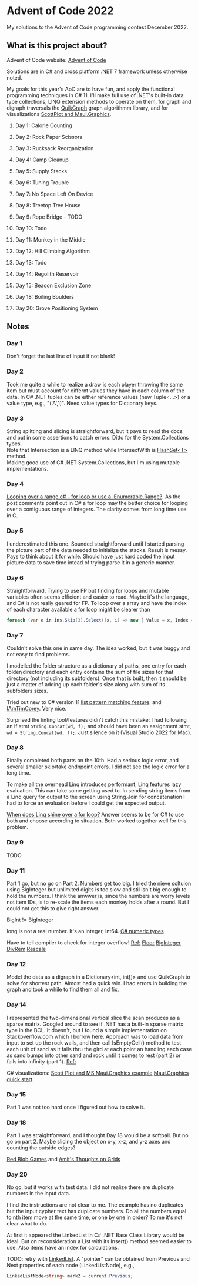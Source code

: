 # Advent of Code 2022

My solutions to the Advent of Code programming contest December 2022.

## What is this project about?

Advent of Code website:  [Advent of Code](https://adventofcode.com/2022)

Solutions are in C# and cross platform .NET 7 framework unless otherwise noted.

My goals for this year's AoC are to have fun, and apply
the functional programming techniques in C# 11.  I'll make
full use of .NET's built-in data type collections, LINQ extension methods to operate on them,
for graph and digraph traversals the [QuikGraph](https://github.com/KeRNeLith/QuikGraph) graph algorithmm library,
and for visualizations [ScottPlot and Maui.Graphics](https://swharden.com/csdv/maui.graphics/quickstart-console/).

1. Day  1:  Calorie Counting
2. Day  2:  Rock Paper Scissors
3. Day  3:  Rucksack Reorganization
4. Day  4:  Camp Cleanup
5. Day  5:  Supply Stacks
6. Day  6:  Tuning Trouble
7. Day  7:  No Space Left On Device
8. Day  8:  Treetop Tree House
9. Day  9:  Rope Bridge - TODO
10. Day 10:  Todo
11. Day 11:  Monkey in the Middle
12. Day 12:  Hill Climbing Algorithm
13. Day 13:  Todo
14. Day 14:  Regolith Reservoir
15. Day 15:  Beacon Exclusion Zone

18. Day 18:  Boiling Boulders

20. Day 20:  Grove Positioning System

## Notes

### Day 1

Don't forget the last line of input if not blank!

### Day 2

Took me quite a while to realize a draw is each player
throwing the same item but must account for differnt values
 they have in each column of the data.  In C# .NET tuples
 can be either reference values (new Tuple<...>) or a value
 type, e.g., "('A',1)".  Need value types for Dictionary
 keys.

### Day 3

String splitting and slicing is straightforward, but it pays to read the docs and put in some assertions
to catch errors.  Ditto for the System.Collections types.  
Note that Intersection is a LINQ method while IntersectWith
is [HashSet\<T>](https://learn.microsoft.com/en-us/dotnet/api/system.collections.generic.hashset-1?view=net-7.0) method.  
Making good use of C# .NET System.Collections, but I'm using mutable implementations.

### Day 4

[Looping over a range c# - for loop or use a IEnumerable.Range?](https://stackoverflow.com/questions/915745/thoughts-on-foreach-with-enumerable-range-vs-traditional-for-loop).
As the post comments point out in C# a for loop may the better choice for looping over a contiguous range of integers.  The clarity comes from long time use in C.

### Day 5

I underestimated this one.  Sounded straightforward until I started parsing the picture part of the data needed to initialize the stacks.  Result is messy.  Pays to think about it for while.  Should have just hard coded the input picture data to save time intead of trying
parse it in a generic manner.

### Day 6

Straightforward.  Trying to use FP but finding for loops and mutable variables often seems
efficient and easier to read.  Maybe it's the language, and C# is not really geared for FP.  To loop over
a array and have the index of each character available a for loop might be clearer than 
```csharp
foreach (var e in ins.Skip(3).Select((x, i) => new { Value = x, Index = i }))
```

### Day 7

Couldn't solve this one in same day. The idea worked, but it was buggy and not easy to find problems.

I modelled the folder structure as a dictionary of paths,
one entry for each folder/directory and each entry contains the sum of file sizes
for that directory (not including its subfolders).  Once that is built, then it should
be just a matter of adding up each folder's size along with sum of its subfolders sizes.  

Tried out new to C# version 11 [list pattern matching feature](https://learn.microsoft.com/en-us/dotnet/csharp/fundamentals/functional/pattern-matching).
and [IAmTimCorey](https://www.youtube.com/watch?v=SztvGBv8uVM).  Very nice. 

Surprised the linting tool/features didn't catch this mistake: I had following an if stmt `String.Concat(wd, f);`
and should have been an assignment stmt, `wd = String.Concat(wd, f);`.
Just silence on it (Visual Studio 2022 for Mac).

### Day 8

Finally completed both parts on the 10th.  Had a serious logic error, and several smaller skip/take endnpoint errors.
I did not see the logic error for a long time.

To make all the overhead Linq introduces performant, Linq features lazy evaluation.  This can
take some getting used to.  In sending string items from a Linq query for output
to the screen using String.Join for concatenation I had to force an evaluation before
I could get the expected output.

[When does Linq shine over a for loop?](https://stackoverflow.com/questions/37361331/how-to-iterate-a-loop-every-n-items)
Answer seems to be for C# to use both and choose according to situation.
Both worked together well for this problem.

### Day 9

TODO

### Day 11

Part 1 go, but no go on Part 2.  Numbers get too big.   I tried the nieve soltuion using BigInteger
but unlimited digits is too slow and stil isn't big enough to hold the numbers.  I think the anwwer
is, since the numbers are worry levels not item IDs, is to re-scale the items each
monkey holds after a round.  But I could not get this to give right answer.

BigInt != BigInteger

long is not a real number.  It's an integer, int64.
[C# numeric types](https://learn.microsoft.com/en-us/dotnet/csharp/language-reference/builtin-types/floating-point-numeric-types)

Have to tell compiler to check for integer overflow!
[Ref:](https://stackoverflow.com/questions/1556894/long-large-numbers-and-modulus-in-net)
[Floor](https://stackoverflow.com/questions/28059655/floored-integer-division)
[BigInteger DivRem](https://learn.microsoft.com/en-us/dotnet/api/system.numerics.biginteger.divrem?view=net-7.0)
[Rescale](https://stackoverflow.com/questions/929103/convert-a-number-range-to-another-range-maintaining-ratio)

### Day 12

Model the data as a digraph in a Dictionary<int, int[]> and use QuikGraph
to solve for shortest path.  Almost had a quick win.  I had errors in building the
graph and took a while to find them all and fix.

### Day 14

I represented the two-dimensional vertical slice the
scan produces as a sparse matrix.  Googled around to see if .NET has a
built-in sparse matrix type in the BCL. It doesn't, but I found a simple implementation on Stackoverflow.com
which I borrow here.  Approach was to load data from input to set up the rock walls, and
then call IsEmptyCell() method to test each unit of sand as it falls
thru the gird at each point an handling each case as sand bumps into other sand and rock until it
comes to rest (part 2) or falls into infinity (part 1).
[Ref:](https://stackoverflow.com/questions/756329/best-way-to-store-a-sparse-matrix-in-net)

C# visualizations: [Scott Plot and MS Maui.Graphics example](https://swharden.com/csdv/)
[Maui.Graphics quick start](https://swharden.com/csdv/maui.graphics/quickstart-console/)

### Day 15

Part 1 was not too hard once I figured out how to solve it.

### Day 18

Part 1 was straightforward, and I thought Day 18 would be a softball.  But no go on part 2.
Maybe slicing the object on x-y, x-z, and y-z axes and counting the outside edges?

[Red Blob Games](https://www.redblobgames.com/) and 
[Amit's Thoughts on Grids](https://www.redblobgames.com/grids/parts/)

### Day 20

No go, but it works with test data. I did not realize there are duplicate numbers
in the input data.

I find the instructions are not clear to me.  The example has no duplicates but the input
cypher text has duplicate numbers. Do all the numbers equal to nth item move at the same time,
or one by one in order?  To me it's not clear what to do.

At first it appeared the LinkedList<T> in C# .NET Base Class Library would be ideal.
But on reconsideration a List<T> with its Insert() method seemed easier to use.  Also
items have an index for calculations.

TODO: retry with [LinkedList<T>](https://learn.microsoft.com/en-us/dotnet/api/system.collections.generic.linkedlist-1?view=net-7.0).
A "pointer" can be obtained from Previous and Next properties of each node (LinkedListNode<T>), e.g.,
```csharp
LinkedListNode<string> mark2 = current.Previous;
```


